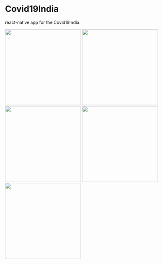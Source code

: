 # Covid19India

react-native app for the Covid19India.

<img src="https://user-images.githubusercontent.com/31952669/81503428-37e18b80-9301-11ea-8fe7-2d35bc5586ba.jpeg" width="250"> <img src="https://user-images.githubusercontent.com/31952669/81503441-40d25d00-9301-11ea-8196-0dd59d95305c.jpeg" width="250"> <img src="https://user-images.githubusercontent.com/31952669/81503451-462fa780-9301-11ea-8ea5-9b2d4ce34573.jpeg" width="250"> <img src="https://user-images.githubusercontent.com/31952669/81503452-48920180-9301-11ea-9be6-d709e2fc0018.jpeg" width="250"> <img src="https://user-images.githubusercontent.com/31952669/81503455-4def4c00-9301-11ea-9568-2486d7dcb3df.jpeg" width="250">
